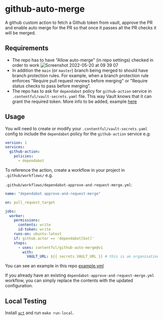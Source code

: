 # github-auto-merge

A github custom action to fetch a Github token from vault, approve the PR and enable auto merge for the PR so that once it passes all the PR checks it will be merged.

## Requirements

- The repo has to have "Allow auto-merge" (in repo settings) checked in order to work
  ![Screenshot 2022-05-20 at 09 39 07](https://user-images.githubusercontent.com/7535187/169478228-dd499b9f-ec78-4c20-a2a5-b5c16a5dd2c1.png)
- In addition the `main` (or `master`) branch being merged to should have branch protection rules. For example, when a branch protection rule enforces "Require pull request reviews before merging" or "Require status checks to pass before merging".
- The repo has to ask for `dependabot` policy for `github-action` service in `.contentful/vault-secrets.yaml` file. This way Vault knows that it can grant the required token. More info to be added, example [here](https://github.com/contentful/locomotive/blob/main/.contentful/vault-secrets.yaml)

## Usage

You will need to create or modify your `.contentful/vault-secrets.yaml` config to include the `dependabot` policy for the `github-action` service e.g:

```yaml
version: 1
services:
  github-action:
    policies:
      - dependabot
```

To reference the action, create a workflow in your project in `.github/workflows/` e.g.

`.github/workflows/dependabot-approve-and-request-merge.yml`:

```yaml
name: "dependabot approve-and-request-merge"

on: pull_request_target

jobs:
  worker:
    permissions:
      contents: write
      id-token: write
    runs-on: ubuntu-latest
    if: github.actor == 'dependabot[bot]'
    steps:
      - uses: contentful/github-auto-merge@v1
        with:
          VAULT_URL: ${{ secrets.VAULT_URL }} # this is an organisation level secret, you do not need to add it to your repo
```

You can see an example in this repo [example.yml](example.yml)

If you already have an existing `dependabot-approve-and-request-merge.yml` workflow, you can simply replace the contents with the updated configuration.

## Local Testing

Install [`act`](https://github.com/nektos/act#installation) and run `make run-local`.
